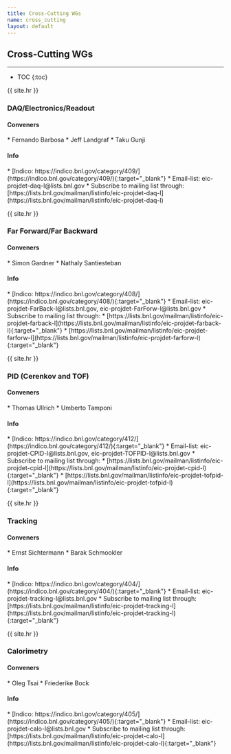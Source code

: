 ```yaml
---
title: Cross-Cutting WGs
name: cross_cutting
layout: default
---
```


<h2>Cross-Cutting WGs</h2>

---

* TOC
{:toc}

{{ site.hr }}

### DAQ/Electronics/Readout
<a id="daq"></a>
<h4>Conveners</h4>
* Fernando Barbosa <barbosa@jlab.org>
* Jeff Landgraf <jml@bnl.gov>
* Taku Gunji <gunji@cns.s.u-tokyo.ac.jp>

<h4>Info</h4>
* [Indico: https://indico.bnl.gov/category/409/](https://indico.bnl.gov/category/409/){:target="_blank"}
* Email-list: eic-projdet-daq-l@lists.bnl.gov 
* Subscribe to mailing list through: [https://lists.bnl.gov/mailman/listinfo/eic-projdet-daq-l](https://lists.bnl.gov/mailman/listinfo/eic-projdet-daq-l)


{{ site.hr }}

### Far Forward/Far Backward
<a id="fffb"></a>
<h4>Conveners</h4>
* Simon Gardner <simon.gardner@glasgow.ac.uk>
* Nathaly Santiesteban <nathaly.santiesteban@unh.edu>

<h4>Info</h4>
* [Indico: https://indico.bnl.gov/category/408/](https://indico.bnl.gov/category/408/){:target="_blank"}
* Email-list: eic-projdet-FarBack-l@lists.bnl.gov, eic-projdet-FarForw-l@lists.bnl.gov
* Subscribe to mailing list through:
   * [https://lists.bnl.gov/mailman/listinfo/eic-projdet-farback-l](https://lists.bnl.gov/mailman/listinfo/eic-projdet-farback-l){:target="_blank"}
   * [https://lists.bnl.gov/mailman/listinfo/eic-projdet-farforw-l](https://lists.bnl.gov/mailman/listinfo/eic-projdet-farforw-l){:target="_blank"}

{{ site.hr }}

### PID (Cerenkov and TOF)
<a id="pid"></a>
<h4>Conveners</h4>
* Thomas Ullrich <thomas.ullrich@bnl.gov>
* Umberto Tamponi <tamponi@to.infn.it>

<h4>Info</h4>
* [Indico: https://indico.bnl.gov/category/412/](https://indico.bnl.gov/category/412/){:target="_blank"}
* Email-list: eic-projdet-CPID-l@lists.bnl.gov, eic-projdet-TOFPID-l@lists.bnl.gov
* Subscribe to mailing list through:
   * [https://lists.bnl.gov/mailman/listinfo/eic-projdet-cpid-l](https://lists.bnl.gov/mailman/listinfo/eic-projdet-cpid-l){:target="_blank"}
   * [https://lists.bnl.gov/mailman/listinfo/eic-projdet-tofpid-l](https://lists.bnl.gov/mailman/listinfo/eic-projdet-tofpid-l){:target="_blank"}

{{ site.hr }}

### Tracking
<a id="tracking"></a>
<h4>Conveners</h4>
* Ernst Sichtermann <epsichtermann@lbl.gov>
* Barak Schmookler <barak.schmookler@ucr.edu>

<h4>Info</h4>
* [Indico: https://indico.bnl.gov/category/404/](https://indico.bnl.gov/category/404/){:target="_blank"}
* Email-list: eic-projdet-tracking-l@lists.bnl.gov 
* Subscribe to mailing list through: [https://lists.bnl.gov/mailman/listinfo/eic-projdet-tracking-l](https://lists.bnl.gov/mailman/listinfo/eic-projdet-tracking-l){:target="_blank"}

{{ site.hr }}

### Calorimetry
<a id="calorimetry"></a>
<h4>Conveners</h4>
* Oleg Tsai <tsai@physics.ucla.edu>
* Friederike Bock <friederike.bock@cern.ch>

<h4>Info</h4>
* [Indico: https://indico.bnl.gov/category/405/](https://indico.bnl.gov/category/405/){:target="_blank"}
* Email-list: eic-projdet-calo-l@lists.bnl.gov
* Subscribe to mailing list through: [https://lists.bnl.gov/mailman/listinfo/eic-projdet-calo-l](https://lists.bnl.gov/mailman/listinfo/eic-projdet-calo-l){:target="_blank"}
